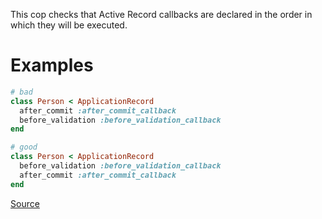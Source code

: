 
This cop checks that Active Record callbacks are declared
in the order in which they will be executed.

# Examples

```ruby
# bad
class Person < ApplicationRecord
  after_commit :after_commit_callback
  before_validation :before_validation_callback
end

# good
class Person < ApplicationRecord
  before_validation :before_validation_callback
  after_commit :after_commit_callback
end
```

[Source](http://www.rubydoc.info/gems/rubocop/RuboCop/Cop/Rails/ActiveRecordCallbacksOrder)
